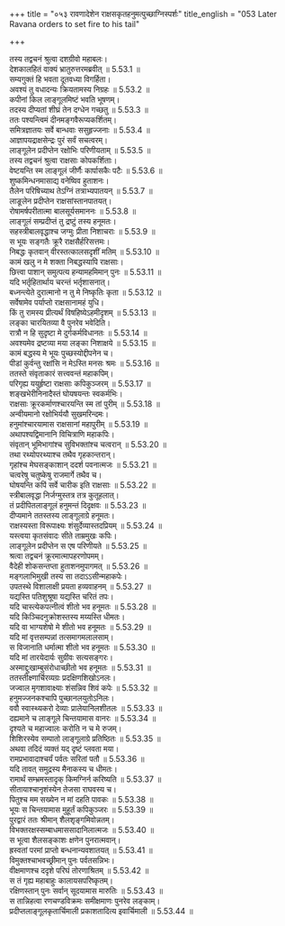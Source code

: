 +++
title = "०५३ रावणादेशेन राक्षसकृतहनुमत्पुच्छाग्निस्पर्शः"
title_english = "053 Later Ravana orders to set fire to his tail"

+++


  
तस्य तद्वचनं श्रुत्वा दशग्रीवो महाबलः।  
देशकालहितं वाक्यं भ्रातुरुत्तरमब्रवीत् ॥ 5.53.1 ॥   
सम्यगुक्तं हि भवता दूतवध्या विगर्हिता।  
अवश्यं तु वधादन्यः क्रियतामस्य निग्रहः ॥ 5.53.2 ॥   
कपीनां किल लाङ्गूलमिष्टं भवति भूषणम्।  
तदस्य दीप्यतां शीघ्रं तेन दग्धेन गच्छतु ॥ 5.53.3 ॥   
ततः पश्यन्त्विमं दीनमङ्गवैरूप्यकर्शितम्।  
समित्रज्ञातयः सर्वे बान्धवाः ससुहृज्जनाः ॥ 5.53.4 ॥   
आज्ञापयद्राक्षसेन्द्रः पुरं सर्वं सचत्वरम्।  
लाङ्गूलेन प्रदीप्तेन रक्षोभिः परिणीयताम् ॥ 5.53.5 ॥   
तस्य तद्वचनं श्रुत्वा राक्षसाः कोपकर्शिताः।  
वेष्टयन्ति स्म लाङ्गूलं जीर्णैः कार्पासकैः पटैः ॥ 5.53.6 ॥   
शुष्कमिन्धनमासाद्य वनेष्विव हुताशनः।  
तैलेन परिषिच्याथ तेऽग्निं तत्राभ्यपातयन् ॥ 5.53.7 ॥   
लाङूलेन प्रदीप्तेन राक्षसांस्तानपातयत्।  
रोषामर्षपरीतात्मा बालसूर्यसमाननः ॥ 5.53.8 ॥   
लाङ्गूलं सम्प्रदीप्तं तु द्रष्टुं तस्य हनूमतः।  
सहस्त्रीबालवृद्धाश्च जग्मुः प्रीता निशाचराः ॥ 5.53.9 ॥   
स भूयः सङ्गतैः क्रूरै राक्षसैर्हरिसत्तमः।  
निबद्धः कृतवान् वीरस्तत्कालसदृशीं मतिम् ॥ 5.53.10 ॥   
कामं खलु न मे शक्ता निबद्धस्यापि राक्षसाः।  
छित्त्वा पाशान् समुत्पत्य हन्यामहमिमान् पुनः ॥ 5.53.11 ॥   
यदि भर्तृहितार्थाय चरन्तं भर्तृशासनात्।  
बध्नन्त्येते दुरात्मानो न तु मे निष्कृतिः कृता ॥ 5.53.12 ॥   
सर्वेषामेव पर्याप्तो राक्षसानामहं युधि।  
किं तु रामस्य प्रीत्यर्थं विषहिष्येऽहमीदृशम् ॥ 5.53.13 ॥   
लङ्का चारयितव्या वै पुनरेव भवेदिति।  
रात्रौ न हि सुदृष्टा मे दुर्गकर्मविधानतः ॥ 5.53.14 ॥   
अवश्यमेव द्रष्टव्या मया लङ्का निशाक्षये ॥ 5.53.15 ॥   
कामं बद्धस्य मे भूयः पुच्छस्योद्दीपनेन च।  
पीडां कुर्वन्तु रक्षांसि न मेऽस्ति मनसः श्रमः ॥ 5.53.16 ॥   
ततस्ते संवृताकारं सत्त्ववन्तं महाकपिम्।  
परिगृह्य ययुर्हृष्टा राक्षसाः कपिकुञ्जरम् ॥ 5.53.17 ॥   
शङ्खभेरीनिनादैस्तं घोयषयन्तः स्वकर्मभिः।  
राक्षसाः क्रूरकर्माणश्चारयन्ति स्म तां पुरीम् ॥ 5.53.18 ॥   
अन्वीयमानो रक्षोभिर्ययौ सुखमरिन्दमः।  
हनुमांश्चारयामास राक्षसानां महापुरीम् ॥ 5.53.19 ॥   
अथापश्यद्विमानानि विचित्राणि महाकपिः।  
संवृतान् भूमिभागांश्च सुविभक्तांश्च चत्वरान् ॥ 5.53.20 ॥   
तथा रथ्योपरथ्याश्च तथैव गृहकान्तरान्।  
गृहांश्च मेघसङ्काशान् ददर्श पवनात्मजः ॥ 5.53.21 ॥   
चत्वरेषु चतुष्केषु राजमार्गे तथैव च।  
घोषयन्ति कपिं सर्वे चारीक इति राक्षसाः ॥ 5.53.22 ॥   
स्त्रीबालवृद्धा निर्जग्मुस्तत्र तत्र कुतूहलात्।  
तं प्रदीपितलाङ्गूलं हनुमन्तं दिदृक्षवः ॥ 5.53.23 ॥   
दीप्यमाने ततस्तस्य लाङ्गूलाग्रे हनूमतः।  
राक्षस्यस्ता विरूपाक्ष्यः शंसुर्देव्यास्तदप्रियम् ॥ 5.53.24 ॥   
यस्त्वया कृतसंवादः सीते ताम्रमुखः कपिः।  
लाङ्गूलेन प्रदीप्तेन स एष परिणीयते ॥ 5.53.25 ॥   
श्रत्वा तद्वचनं क्रूरमात्मापहरणोपमम्।  
वैदेही शोकसन्तप्ता हुताशनमुपागमत् ॥ 5.53.26 ॥   
मङ्गलाभिमुखी तस्य सा तदाऽऽसीन्महाकपेः।  
उपतस्थे विशालाक्षी प्रयता हव्यवाहनम् ॥ 5.53.27 ॥   
यद्यस्ति पतिशुश्रूषा यद्यस्ति चरितं तपः।  
यदि चास्त्येकपत्नीत्वं शीतो भव हनूमतः ॥ 5.53.28 ॥   
यदि किञ्चिदनुक्रोशस्तस्य मय्यस्ति धीमतः।  
यदि वा भाग्यशेषो मे शीतो भव हनूमतः ॥ 5.53.29 ॥   
यदि मां वृत्तसम्पन्नां तत्समागमलालसाम्।  
स विजानाति धर्मात्मा शीतो भव हनूमतः ॥ 5.53.30 ॥   
यदि मां तारयेदार्यः सुग्रीवः सत्यसङ्गरः।  
अस्माद्दुःखाम्बुसंरोधाच्छीतो भव हनूमतः ॥ 5.53.31 ॥   
ततस्तीक्ष्णार्चिरव्यग्रः प्रदक्षिणशिखोऽनलः।  
जज्वाल मृगशावाक्ष्याः शंसन्निव शिवं कपेः ॥ 5.53.32 ॥   
हनुमज्जनकश्चापि पुच्छानलयुतोऽनिलः।  
ववौ स्वास्थ्यकरो देव्याः प्रालेयानिलशीतलः ॥ 5.53.33 ॥   
दह्यमाने च लाङ्गूले चिन्तयामास वानरः ॥ 5.53.34 ॥   
दृश्यते च महाज्वालः करोति न च मे रुजम्।  
शिशिरस्येव सम्पातो लाङ्गूलाग्रे प्रतिष्ठितः ॥ 5.53.35 ॥   
अथवा तदिदं व्यक्तं यद् दृष्टं प्लवता मया।  
रामप्रभावादाश्चर्यं पर्वतः सरितां पतौ ॥ 5.53.36 ॥   
यदि तावत् समुद्रस्य मैनाकस्य च धीमतः।  
रामार्थं सम्भ्रमस्तादृक् किमग्निर्न करिष्यति ॥ 5.53.37 ॥   
सीतायाश्चानृशंस्येन तेजसा राघवस्य च।  
पितुश्च मम सख्येन न मां दहति पावकः ॥ 5.53.38 ॥   
भूयः स चिन्तयामास मुहूर्तं कपिकुञ्जरः ॥ 5.53.39 ॥   
पुरद्वारं ततः श्रीमान् शैलशृङ्गमिवोन्नतम्।  
विभक्तरक्षस्सम्बाधमाससादानिलात्मजः ॥ 5.53.40 ॥   
स भूत्वा शैलसङ्काशः क्षणेन पुनरात्मवान्।  
ह्रस्वतां परमां प्राप्तो बन्धनान्यवशातयत् ॥ 5.53.41 ॥   
विमुक्तश्चाभवच्छ्रीमान् पुनः पर्वतसन्निभः।  
वीक्षमाणश्च ददृशे परिघं तोरणाश्रितम् ॥ 5.53.42 ॥   
स तं गृह्य महाबाहुः कालायसपरिष्कृतम्।  
रक्षिणस्तान् पुनः सर्वान् सूदयामास मारुतिः ॥ 5.53.43 ॥   
स तान्निहत्वा रणचण्डविक्रमः समीक्षमाणः पुनरेव लङ्काम्।  
प्रदीप्तलाङ्गूलकृतार्चिमाली प्रकाशतादित्य इवार्चिमाली ॥ 5.53.44 ॥   
